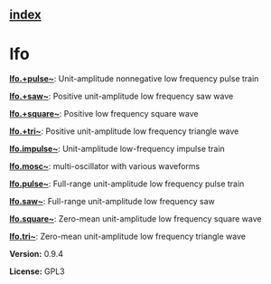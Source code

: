 [index](index.html) 
---

# lfo




[**lfo.+pulse\~**](lfo.%2Bpulse~.html): Unit-amplitude nonnegative low frequency pulse train 

[**lfo.+saw\~**](lfo.%2Bsaw~.html): Positive unit-amplitude low frequency saw wave 

[**lfo.+square\~**](lfo.%2Bsquare~.html): Positive low frequency square wave 

[**lfo.+tri\~**](lfo.%2Btri~.html): Positive unit-amplitude low frequency triangle wave 

[**lfo.impulse\~**](lfo.impulse~.html): Unit-amplitude low-frequency impulse train 

[**lfo.mosc\~**](lfo.mosc~.html): multi-oscillator with various waveforms 

[**lfo.pulse\~**](lfo.pulse~.html): Full-range unit-amplitude low frequency pulse train 

[**lfo.saw\~**](lfo.saw~.html): Full-range unit-amplitude low frequency saw 

[**lfo.square\~**](lfo.square~.html): Zero-mean unit-amplitude low frequency square wave 

[**lfo.tri\~**](lfo.tri~.html): Zero-mean unit-amplitude low frequency triangle wave 


**Version:** 0.9.4

**License:** GPL3
